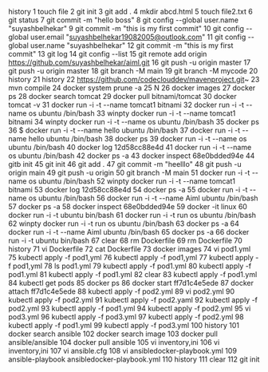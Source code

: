 history
    1  touch file
    2  git init
    3  git add .
    4  mkdir abcd.html
    5  touch file2.txt
    6  git status
    7  git commit -m "hello boss"
    8  git config --global user.name "suyashbelhekar"
    9  git commit -m "this is my first commit"
   10  git config --global user.email "suyashbelhekar19082005@outlook.com"
   11  git config --global user.name "suyashbelhekar"
   12  git commit -m "this is my first commit"
   13  git log
   14  git config --list
   15  git remote add origin https://github.com/suyashbelhekar/aiml.git
   16  git push -u origin master
   17  git push -u origin master
   18  git branch -M main
   19  git branch -M mycode
   20  history
   21  history
   22  https://github.com/codeclouddev/mavenproject.git~
   23  mvn compile
   24  docker system prune -a
   25  N
   26  docker images
   27  docker ps
   28  docker search tomcat
   29  docker pull bitnami/tomcat
   30  docker tomcat -v
   31  docker run -i -t --name tomcat1 bitnami
   32   docker run -i -t --name os ubuntu /bin/bash
   33  winpty docker run -i -t --name tomcat1 bitnami
   34   winpty docker run -i -t --name os ubuntu /bin/bash
   35  docker ps
   36  $  docker run -i -t --name hello ubuntu /bin/bash
   37  docker run -i -t --name hello ubuntu /bin/bash
   38  docker ps
   39  docker run -i -t --name os ubuntu /bin/bash
   40  docker log 12d58cc88e4d
   41  docker run -i -t --name os ubuntu /bin/bash
   42  docker ps -a
   43  docker inspect 68e0bdded94e
   44  gitb init
   45  git init
   46  git add .
   47  git commit -m "heelllo"
   48  git push -u origin main
   49  git push -u origin
   50  git branch -M main
   51  docker run -i -t --name os ubuntu /bin/bash
   52  winpty docker run -i -t --name tomcat1 bitnami
   53  docker log 12d58cc88e4d
   54  docker ps -a
   55  docker run -i -t --name os ubuntu /bin/bash
   56  docker run -i -t --name Aiml ubuntu /bin/bash
   57  docker ps -a
   58  docker inspect 68e0bdded94e
   59  docker -it linux
   60  docker run -i -t ubuntu bin/bash
   61  docker run -i -t run os ubuntu /bin/bash
   62  winpty docker run -i -t run os ubuntu /bin/bash
   63  docker ps -a
   64  docker run -i -t --name Aiml ubuntu /bin/bash
   65  docker ps -a
   66  docker run -i -t ubuntu bin/bash
   67  clear
   68  rm Dockerfile
   69  rm Dockerfile
   70  history
   71  vi Dockerfile
   72  cat Dockerfile
   73  docker images
   74  vi pod1.yml
   75  kubectl apply -f pod1,yml
   76  kubectl apply -f pod1,yml
   77  kubectl apply -f pod1,yml
   78  ls pod1.yml
   79  kubectl apply -f pod1.yml
   80  kubectl apply -f pod1.yml
   81  kubectl apply -f pod1.yml
   82  clear
   83  kubectl apply -f pod1.yml
   84  kubectl get pods
   85  docker ps
   86  docker start ff7d1c4e5ede
   87  docker attach ff7d1c4e5ede
   88  kubectl apply -f pod2.yml
   89  vi pod2.yml
   90  kubectl apply -f pod2.yml
   91  kubectl apply -f pod2.yaml
   92  kubectl apply -f pod2.yml
   93  kubectl apply -f pod1.yml
   94  kubectl apply -f pod2.yml
   95  vi pod3.yml
   96  kubectl apply -f pod3.yml
   97  kubectl apply -f pod2.yml
   98  kubectl apply -f pod1.yml
   99  kubectl apply -f pod3.yml
  100  history
  101  docker search ansible
  102  docker search image
  103  docker pull ansible/ansible
  104  docker pull ansible
  105  vi inventory,ini
  106  vi inventory,ini
  107  vi ansible.cfg
  108  vi ansibledocker-playbook.yml
  109  ansible-playbook ansibledocker-playbook.yml
  110  history
  111  clear
  112  git init
